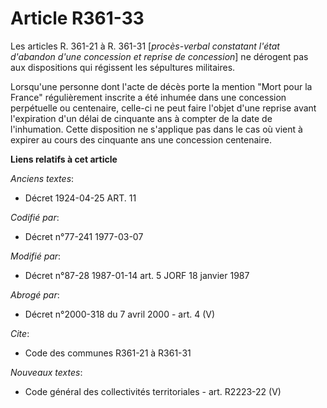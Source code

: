 # Article R361-33

Les articles R. 361-21 à R. 361-31 [*procès-verbal constatant l'état d'abandon d'une concession et reprise de concession*] ne
dérogent pas aux dispositions qui régissent les sépultures militaires.

Lorsqu'une personne  dont l'acte de décès porte la mention "Mort pour la France" régulièrement inscrite a été inhumée dans
une concession perpétuelle ou centenaire, celle-ci ne peut faire l'objet d'une reprise avant l'expiration d'un délai de
cinquante ans à compter de la date de l'inhumation. Cette disposition ne s'applique pas dans le cas où vient à expirer au
cours des cinquante ans une concession centenaire.

**Liens relatifs à cet article**

_Anciens textes_:

  - Décret  1924-04-25 ART. 11

_Codifié par_:

  - Décret n°77-241 1977-03-07

_Modifié par_:

  - Décret n°87-28 1987-01-14 art. 5 JORF 18 janvier 1987

_Abrogé par_:

  - Décret n°2000-318 du 7 avril 2000 - art. 4 (V)

_Cite_:

  - Code des communes R361-21 à R361-31

_Nouveaux textes_:

  - Code général des collectivités territoriales - art. R2223-22 (V)
